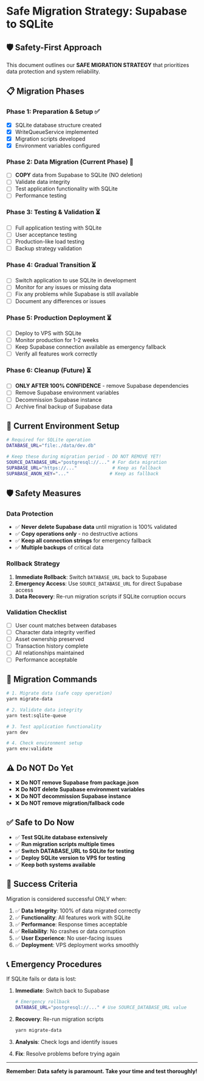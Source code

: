# Safe Migration Strategy: Supabase to SQLite

## 🛡️ Safety-First Approach

This document outlines our **SAFE MIGRATION STRATEGY** that prioritizes data protection and system reliability.

## 📋 Migration Phases

### Phase 1: Preparation & Setup ✅
- [x] SQLite database structure created
- [x] WriteQueueService implemented
- [x] Migration scripts developed
- [x] Environment variables configured

### Phase 2: Data Migration (Current Phase) 🔄
- [ ] **COPY** data from Supabase to SQLite (NO deletion)
- [ ] Validate data integrity
- [ ] Test application functionality with SQLite
- [ ] Performance testing

### Phase 3: Testing & Validation ⏳
- [ ] Full application testing with SQLite
- [ ] User acceptance testing
- [ ] Production-like load testing
- [ ] Backup strategy validation

### Phase 4: Gradual Transition ⏳
- [ ] Switch application to use SQLite in development
- [ ] Monitor for any issues or missing data
- [ ] Fix any problems while Supabase is still available
- [ ] Document any differences or issues

### Phase 5: Production Deployment ⏳
- [ ] Deploy to VPS with SQLite
- [ ] Monitor production for 1-2 weeks
- [ ] Keep Supabase connection available as emergency fallback
- [ ] Verify all features work correctly

### Phase 6: Cleanup (Future) ⏳
- [ ] **ONLY AFTER 100% CONFIDENCE** - remove Supabase dependencies
- [ ] Remove Supabase environment variables
- [ ] Decommission Supabase instance
- [ ] Archive final backup of Supabase data

## 🔧 Current Environment Setup

```bash
# Required for SQLite operation
DATABASE_URL="file:./data/dev.db"

# Keep these during migration period - DO NOT REMOVE YET!
SOURCE_DATABASE_URL="postgresql://..." # For data migration
SUPABASE_URL="https://..."             # Keep as fallback
SUPABASE_ANON_KEY="..."               # Keep as fallback
```

## 🛡️ Safety Measures

### Data Protection
- ✅ **Never delete Supabase data** until migration is 100% validated
- ✅ **Copy operations only** - no destructive actions
- ✅ **Keep all connection strings** for emergency fallback
- ✅ **Multiple backups** of critical data

### Rollback Strategy
1. **Immediate Rollback**: Switch `DATABASE_URL` back to Supabase
2. **Emergency Access**: Use `SOURCE_DATABASE_URL` for direct Supabase access
3. **Data Recovery**: Re-run migration scripts if SQLite corruption occurs

### Validation Checklist
- [ ] User count matches between databases
- [ ] Character data integrity verified
- [ ] Asset ownership preserved
- [ ] Transaction history complete
- [ ] All relationships maintained
- [ ] Performance acceptable

## 🚀 Migration Commands

```bash
# 1. Migrate data (safe copy operation)
yarn migrate-data

# 2. Validate data integrity
yarn test:sqlite-queue

# 3. Test application functionality
yarn dev

# 4. Check environment setup
yarn env:validate
```

## ⚠️ Do NOT Do Yet

- ❌ **Do NOT remove Supabase from package.json**
- ❌ **Do NOT delete Supabase environment variables**
- ❌ **Do NOT decommission Supabase instance**
- ❌ **Do NOT remove migration/fallback code**

## ✅ Safe to Do Now

- ✅ **Test SQLite database extensively**
- ✅ **Run migration scripts multiple times**
- ✅ **Switch DATABASE_URL to SQLite for testing**
- ✅ **Deploy SQLite version to VPS for testing**
- ✅ **Keep both systems available**

## 🎯 Success Criteria

Migration is considered successful ONLY when:

1. ✅ **Data Integrity**: 100% of data migrated correctly
2. ✅ **Functionality**: All features work with SQLite
3. ✅ **Performance**: Response times acceptable
4. ✅ **Reliability**: No crashes or data corruption
5. ✅ **User Experience**: No user-facing issues
6. ✅ **Deployment**: VPS deployment works smoothly

## 📞 Emergency Procedures

If SQLite fails or data is lost:

1. **Immediate**: Switch back to Supabase
   ```bash
   # Emergency rollback
   DATABASE_URL="postgresql://..." # Use SOURCE_DATABASE_URL value
   ```

2. **Recovery**: Re-run migration scripts
   ```bash
   yarn migrate-data
   ```

3. **Analysis**: Check logs and identify issues

4. **Fix**: Resolve problems before trying again

---

**Remember: Data safety is paramount. Take your time and test thoroughly!**